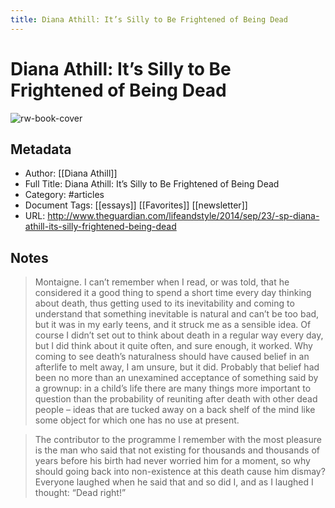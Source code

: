 ```yaml
---
title: Diana Athill: It’s Silly to Be Frightened of Being Dead
---
```

# Diana Athill: It’s Silly to Be Frightened of Being Dead

![rw-book-cover](https://readwise-assets.s3.amazonaws.com/static/images/article4.6bc1851654a0.png)

## Metadata
- Author: [[Diana Athill]]
- Full Title: Diana Athill: It’s Silly to Be Frightened of Being Dead
- Category: #articles
- Document Tags: [[essays]] [[Favorites]] [[newsletter]] 
- URL: http://www.theguardian.com/lifeandstyle/2014/sep/23/-sp-diana-athill-its-silly-frightened-being-dead

## Notes
> Montaigne. I can’t remember when I read, or was told, that he considered it a good thing to spend a short time every day thinking about death, thus getting used to its inevitability and coming to understand that something inevitable is natural and can’t be too bad, but it was in my early teens, and it struck me as a sensible idea. Of course I didn’t set out to think about death in a regular way every day, but I did think about it quite often, and sure enough, it worked. Why coming to see death’s naturalness should have caused belief in an afterlife to melt away, I am unsure, but it did. Probably that belief had been no more than an unexamined acceptance of something said by a grownup: in a child’s life there are many things more important to question than the probability of reuniting after death with other dead people – ideas that are tucked away on a back shelf of the mind like some object for which one has no use at present.

> The contributor to the programme I remember with the most pleasure is the man who said that not existing for thousands and thousands of years before his birth had never worried him for a moment, so why should going back into non-existence at this death cause him dismay? Everyone laughed when he said that and so did I, and as I laughed I thought: “Dead right!”

